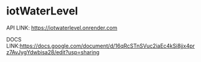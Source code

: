 # iotWaterLevel

API LINK: https://iotwaterlevel.onrender.com

DOCS LINK:https://docs.google.com/document/d/16qRcSTnSVuc2iaEc4kSi8jjx4prz7AvJygYdwbisa28/edit?usp=sharing
